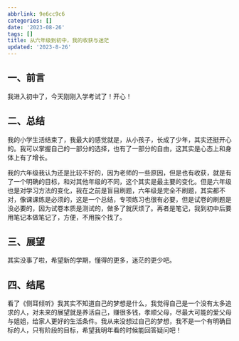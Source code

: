 ```yaml
---
abbrlink: 9e6cc9c6
categories: []
date: '2023-08-26'
tags: []
title: 从六年级到初中，我的收获与迷茫
updated: '2023-8-26'
---
```

## 一、前言

我进入初中了，今天刚刚入学考试了！开心！

## 二、总结

我的小学生活结束了，我最大的感觉就是，从小孩子，长成了少年，其实还挺开心的。我可以掌握自己的一部分的选择，也有了一部分的自由，这其实是心态上和身体上有了增长。

我的六年级我认为还是比较不好的，因为老师的一些原因，但是也有收获，就是有了一个明确的目标，和对其他年级的不同，这个其实是最主要的变化。但是六年级也是对学习方法的变化，我在之前是盲目刷题，六年级是完全不刷题，其实都不对，像课课练是必须的，这是一个总结，专项练习也很有必要，但是试卷的刷题是没必要的，因为试卷本质是测试的，做多了就厌烦了。再者是笔记，我到初中后要用笔记本做笔记了，方便，不用挨个找了。

## 三、展望

其实没事了啦，希望新的学期，懂得的更多，迷茫的更少吧。

## 四、结尾

看了《侧耳倾听》我其实不知道自己的梦想是什么，我觉得自己是一个没有太多追求的人，对未来的展望就是养活自己，赚很多钱，孝顺父母，尽最大可能的爱父母与姐姐，给家人更好的生活条件。我从来没想过自己的梦想，我不是一个有明确目标的人，只有阶段的目标，希望我明年看的时候能回答疑问吧！
